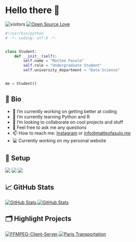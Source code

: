 # Hello there 👋

![visitors](https://visitor-badge.laobi.icu/badge?page_id=MatteoFasulo)
[![Open Source Love](https://badges.frapsoft.com/os/v1/open-source.svg?v=102)](https://github.com/ellerbrock/open-source-badge/)

```python
#!/usr/bin/python
# -*- coding: utf-8 -*-


class Student:
    def __init__(self):
        self.name = "Matteo Fasulo"
        self.role = "Undergraduate Student"
        self.university_department = "Data Science"


me = Student()
```
## 📝 Bio
- 🔭 I’m currently working on getting better at coding
- 🌱 I’m currently learning Python and R
- 👯 I’m looking to collaborate on cool projects and stuff
- 💬 Feel free to ask me any questions
- 📫 How to reach me: [Instagram](https://www.instagram.com/matteofasuloo/) or info@matteofasulo.me
- 💻 Currently working on my personal website

## 🔧 Setup

![](https://img.shields.io/badge/OS-Linux-informational?style=flat&logo=linux&logoColor=white&color=6aa6f8)
![](https://img.shields.io/badge/Code-Python-informational?style=flat&logo=python&logoColor=white&color=6aa6f8)
![](https://img.shields.io/badge/Shell-Bash-informational?style=flat&logo=gnu-bash&logoColor=white&color=6aa6f8)

## &#x1f4c8; GitHub Stats

<a href="https://github.com/MatteoFasulo/MatteoFasulo">
  <img align="center" src="https://github-readme-stats.vercel.app/api/top-langs/?username=MatteoFasulo&hide=c%2B%2B,c,matlab,assembly&title_color=6aa6f8&text_color=8a919a&icon_color=6aa6f8&bg_color=22272e" alt="GitHub Stats" />
</a>

<a href="https://github.com/MatteoFasulo/MatteoFasulo">
  <img align="center" src="https://github-readme-stats.vercel.app/api?username=MatteoFasulo&show_icons=true&line_height=27&count_private=true&title_color=6aa6f8&text_color=8a919a&icon_color=6aa6f8&bg_color=22272e" alt="GitHub Stats" />
</a>

## 🗂️ Highlight Projects

<a href="https://github.com/MatteoFasulo/FFMPEG-Client-Server">
  <img align="center" src="https://github-readme-stats.vercel.app/api/pin/?username=MatteoFasulo&repo=FFMPEG-Client-Server&show_icons=true&line_height=27&title_color=6aa6f8&text_color=8a919a&icon_color=6aa6f8&bg_color=22272e" alt="FFMPEG-Client-Server" />
</a>

<a href="https://github.com/MatteoFasulo/Paris-Euler">
  <img align="center" src="https://github-readme-stats.vercel.app/api/pin/?username=MatteoFasulo&repo=Paris-Euler&show_icons=true&line_height=27&title_color=6aa6f8&text_color=8a919a&icon_color=6aa6f8&bg_color=22272e" alt="Paris Transportation" />
</a>
